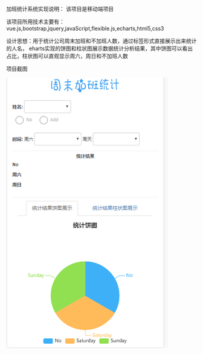 加班统计系统实现说明：
该项目是移动端项目

该项目所用技术主要有：vue.js,bootstrap,jquery,javaScript,flexible.js,echarts,html5,css3

设计思想：用于统计公司周末加班和不加班人数，通过标签形式直接展示出来统计的人名，
eharts实现的饼图和柱状图展示数据统计分析结果，其中饼图可以看出占比，柱状图可以直观显示周六，周日和不加班人数

项目截图


![Image text](https://github.com/whl01135020/echarts-for-weixin/blob/master/img/jb-1.png)
